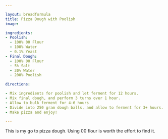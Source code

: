 ```yaml
---

layout: breadformula
title: Pizza Dough with Poolish
image: 

ingredients:
- Poolish:
  - 100% 00 Flour
  - 100% Water
  - 0.1% Yeast
- Final Dough:
  - 100% 00 Flour 
  - 5% Salt
  - 30% Water
  - 200% Poolish

directions:

- Mix ingredients for poolish and let ferment for 12 hours.
- Mix final dough, and perform 3 turns over 1 hour. 
- Allow to bulk ferment for 4-6 hours
- Divide into 250 gram dough balls, and allow to ferment for 3+ hours.
- Make pizza and enjoy!

---
```

This is my go to pizza dough. Using 00 flour is worth the effort to find it.